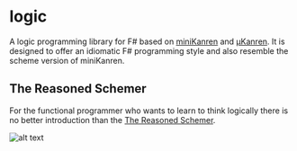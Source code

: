 # logic
A logic programming library for F# based on [miniKanren] and [μKanren]. It is designed to offer an idiomatic F# programming style and also resemble the scheme version of miniKanren.

## The Reasoned Schemer
For the functional programmer who wants to learn to think logically there is no better introduction than the [The Reasoned Schemer].

![alt text](http://mitpress.mit.edu/sites/default/files/imagecache/booklist_node/9780262562140.jpg "The Book")


[miniKanren]: http://minikanren.org/
[μKanren]: http://webyrd.net/scheme-2013/papers/HemannMuKanren2013.pdf
[The Reasoned Schemer]: http://mitpress.mit.edu/books/reasoned-schemer
